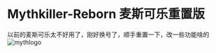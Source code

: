 # Mythkiller-Reborn 麦斯可乐重置版
以前的麦斯可乐太不好用了，刚好换号了，顺手重置一下，改一些功能啥的
![mythlogo](https://github.com/user-attachments/assets/ca8d6cd1-726c-4262-938f-a7853d28d09b)
